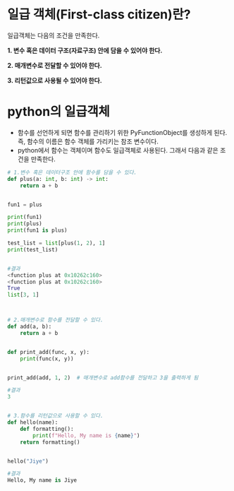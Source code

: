 # **일급 객체(First-class citizen)란?**

일급객체는 다음의 조건을 만족한다.

**1. 변수 혹은 데이터 구조(자료구조) 안에 담을 수 있어야 한다.**

**2. 매개변수로 전달할 수 있어야 한다.**

**3. 리턴값으로 사용될 수 있어야 한다.**

# python의 일급객체

- 함수를 선언하게 되면 함수를 관리하기 위한 PyFunctionObject를 생성하게 된다. 즉, 함수의 이름은 함수 객체를 가리키는 참조 변수이다.
- python에서 함수는 객체이며 함수도 일급객체로 사용된다. 그래서 다음과 같은 조건을 만족한다.

```python
# 1.변수 혹은 데이터구조 안에 함수를 담을 수 있다.
def plus(a: int, b: int) -> int:
    return a + b


fun1 = plus

print(fun1)
print(plus)
print(fun1 is plus)

test_list = list[plus(1, 2), 1]
print(test_list)


#결과
<function plus at 0x10262c160>
<function plus at 0x10262c160>
True
list[3, 1]



# 2.매개변수로 함수를 전달할 수 있다.
def add(a, b):
    return a + b


def print_add(func, x, y):
    print(func(x, y))


print_add(add, 1, 2)  # 매개변수로 add함수를 전달하고 3을 출력하게 됨

#결과
3


# 3.함수를 리턴값으로 사용할 수 있다.
def hello(name):
    def formatting():
        print(f"Hello, My name is {name}")
    return formatting()


hello("Jiye")

#결과
Hello, My name is Jiye
```